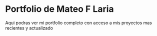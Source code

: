 # Portfolio de Mateo F Laria
Aqui podras ver mi portfolio completo con acceso a mis proyectos mas recientes y actualizado